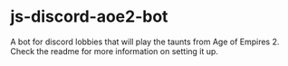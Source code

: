 # js-discord-aoe2-bot
A bot for discord lobbies that will play the taunts from Age of Empires 2. Check the readme for more information on setting it up.

